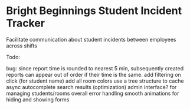 # Bright Beginnings Student Incident Tracker

Facilitate communication about student incidents between employees across shifts


Todo:

bug: since report time is rounded to nearest 5 min, subsequently created reports can appear out of order if their time is the same.
add filtering on click (for student name)
add all room colors
use a tree structure to cache async autocomplete search results (optimization)
admin interface? for managing students/rooms
overall error handling
smooth animations for hiding and showing forms
